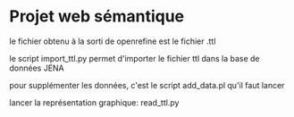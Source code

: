# Projet web sémantique

le fichier obtenu à la sorti de openrefine est le fichier .ttl

le script import_ttl.py permet d'importer le fichier ttl dans la base de données JENA

pour supplémenter les données, c'est le script  add_data.pl qu'il faut lancer

lancer la représentation graphique:  read_ttl.py 
